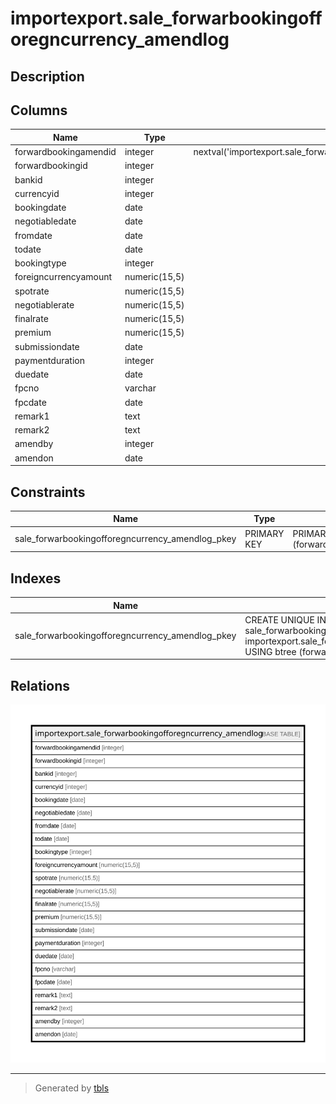 # importexport.sale_forwarbookingofforegncurrency_amendlog

## Description

## Columns

| Name | Type | Default | Nullable | Children | Parents | Comment |
| ---- | ---- | ------- | -------- | -------- | ------- | ------- |
| forwardbookingamendid | integer | nextval('importexport.sale_forwarbookingofforegncurrency_am_forwardbookingamendid_seq'::regclass) | false |  |  |  |
| forwardbookingid | integer |  | false |  |  |  |
| bankid | integer |  | true |  |  |  |
| currencyid | integer |  | true |  |  |  |
| bookingdate | date |  | true |  |  |  |
| negotiabledate | date |  | true |  |  |  |
| fromdate | date |  | true |  |  |  |
| todate | date |  | true |  |  |  |
| bookingtype | integer |  | true |  |  |  |
| foreigncurrencyamount | numeric(15,5) |  | true |  |  |  |
| spotrate | numeric(15,5) |  | true |  |  |  |
| negotiablerate | numeric(15,5) |  | true |  |  |  |
| finalrate | numeric(15,5) |  | true |  |  |  |
| premium | numeric(15,5) |  | true |  |  |  |
| submissiondate | date |  | true |  |  |  |
| paymentduration | integer |  | true |  |  |  |
| duedate | date |  | true |  |  |  |
| fpcno | varchar |  | true |  |  |  |
| fpcdate | date |  | true |  |  |  |
| remark1 | text |  | true |  |  |  |
| remark2 | text |  | true |  |  |  |
| amendby | integer |  | true |  |  |  |
| amendon | date |  | true |  |  |  |

## Constraints

| Name | Type | Definition |
| ---- | ---- | ---------- |
| sale_forwarbookingofforegncurrency_amendlog_pkey | PRIMARY KEY | PRIMARY KEY (forwardbookingamendid) |

## Indexes

| Name | Definition |
| ---- | ---------- |
| sale_forwarbookingofforegncurrency_amendlog_pkey | CREATE UNIQUE INDEX sale_forwarbookingofforegncurrency_amendlog_pkey ON importexport.sale_forwarbookingofforegncurrency_amendlog USING btree (forwardbookingamendid) |

## Relations

![er](importexport.sale_forwarbookingofforegncurrency_amendlog.svg)

---

> Generated by [tbls](https://github.com/k1LoW/tbls)
